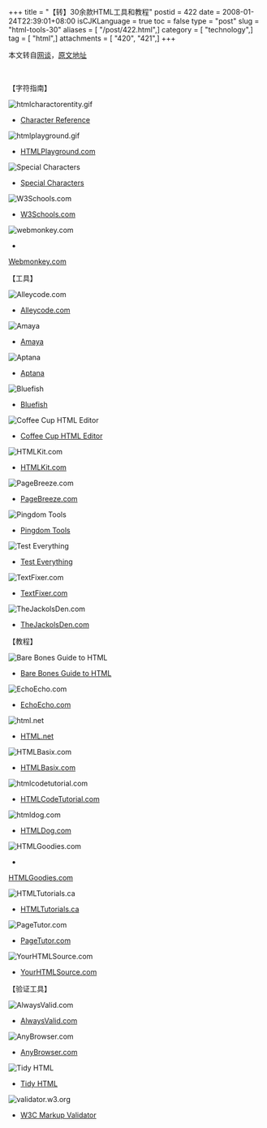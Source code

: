 +++
title = "【转】30余款HTML工具和教程"
postid = 422
date = 2008-01-24T22:39:01+08:00
isCJKLanguage = true
toc = false
type = "post"
slug = "html-tools-30"
aliases = [ "/post/422.html",]
category = [ "technology",]
tag = [ "html",]
attachments = [ "420", "421",]
+++


本文转自[网谈](http://www.wangtam.com)，[原文地址](http://www.wangtam.com/50226711/30_ae_html_c_120612.php)

 

【字符指南】

![htmlcharactorentity.gif](/uploads/2008/01/htmlcharactorentity.gif)

- [Character
Reference](http://www.digitalmediaminute.com/reference/entity/index.php)<!-- picture crawler replaced images: http://mashable.com/uploads/2007/10/character-reference.gif | http://mashable.com/uploads/2007/10/htmlplayground.gif | http://mashable.com/uploads/2007/10/special-characters.gif | http://mashable.com/uploads/2007/10/w3schools1.gif | http://mashable.com/uploads/2007/10/webmonkey.gif | http://mashable.com/uploads/2007/10/alleycode.gif | http://mashable.com/uploads/2007/10/amaya.gif | http://mashable.com/uploads/2007/10/aptana.gif | http://mashable.com/uploads/2007/10/bluefish.gif | http://mashable.com/uploads/2007/10/coffeecup.gif | http://mashable.com/uploads/2007/10/html-kit.gif | http://mashable.com/uploads/2007/10/pagebreeze.gif | http://mashable.com/uploads/2007/10/pingdomtools.gif | http://mashable.com/uploads/2007/10/testeverything.gif | http://mashable.com/uploads/2007/10/textfixer.gif | http://mashable.com/uploads/2007/10/jackolsden.gif | http://mashable.com/uploads/2007/10/barebones.gif | http://mashable.com/uploads/2007/10/echoecho.gif | http://mashable.com/uploads/2007/10/htmlnet.gif | http://mashable.com/uploads/2007/10/htmlbasix.gif | http://mashable.com/uploads/2007/10/htmlcodetutorial.gif | http://mashable.com/uploads/2007/10/htmldog.gif | http://mashable.com/uploads/2007/10/htmlgoodies.gif | http://mashable.com/uploads/2007/10/html-tutorials.gif | http://mashable.com/uploads/2007/10/pagetutor.gif | http://mashable.com/uploads/2007/10/yourhtmlsource.gif | http://mashable.com/uploads/2007/10/alwaysvalid.gif | http://mashable.com/uploads/2007/10/anybrowser.gif | http://mashable.com/uploads/2007/10/tidyhtml.gif | http://mashable.com/uploads/2007/10/w3cvalidator.gif |  -->

<a title="Continue" name="Continue"></a>![htmlplayground.gif](/uploads/2008/01/htmlplayground.gif)

- [HTMLPlayground.com](http://htmlplayground.com/#tag_table)

<!--more-->

![Special
Characters](http://www.wangtam.com/50226711/images/html_2e51d12ac06caedab7155b4a967a29e6.GIF)

- [Special Characters](http://graveyard.maniacalrage.net/etc/special/)

![W3Schools.com](http://www.wangtam.com/50226711/images/html_b9d024050e78573447d36ca0511d8d4e.GIF)

- [W3Schools.com](http://www.w3schools.com/tags/default.asp)

![webmonkey.com](http://www.wangtam.com/50226711/images/html_e0c7897629e87eb4cf7d6cb4a9198d1a.GIF)

-
[Webmonkey.com](http://www.webmonkey.com/webmonkey/reference/special_characters/)

【工具】

![Alleycode.com](http://www.wangtam.com/50226711/images/html_2b85506be6de0b77c4b09d7f0a77b6d3.GIF)

- [Alleycode.com](http://www.alleycode.com/)

![Amaya](http://www.wangtam.com/50226711/images/html_7941b98d354e719687987f2c93ecfa3f.GIF)

- [Amaya](http://www.w3.org/Amaya/)

![Aptana](http://www.wangtam.com/50226711/images/html_998bb1b3785192e20a103f4760638637.GIF)

- [Aptana](http://aptana.com/)

![Bluefish](http://www.wangtam.com/50226711/images/html_1099f7d1ca7817dd42dc92d0db88988b.GIF)

- [Bluefish](http://bluefish.openoffice.nl/)

![Coffee Cup HTML
Editor](http://www.wangtam.com/50226711/images/html_de9d773cf0856add5e43a6c8a39a8878.GIF)

- [Coffee Cup HTML Editor](http://www.coffeecup.com/free-editor/)

![HTMLKit.com](http://www.wangtam.com/50226711/images/html_b91a453728574e1774372d330c30d04c.GIF)

- [HTMLKit.com](http://www.htmlkit.com/)

![PageBreeze.com](http://www.wangtam.com/50226711/images/html_80f46d98f848d7d7370a83aa3f5b02c1.GIF)

- [PageBreeze.com](http://www.pagebreeze.com/)

![Pingdom
Tools](http://www.wangtam.com/50226711/images/html_ed499ceabb2fff39607f5774a64de2f5.GIF)

- [Pingdom Tools](http://tools.pingdom.com/fpt/)

![Test
Everything](http://www.wangtam.com/50226711/images/html_b5cdf27c83eaf643ec88867d26c3155d.GIF)

- [Test Everything](http://tester.jonasjohn.de/)

![TextFixer.com](http://www.wangtam.com/50226711/images/html_73a76a09c2fb8dbcc0378e5788086eb4.GIF)

- [TextFixer.com](http://www.textfixer.com/)

![TheJackolsDen.com](http://www.wangtam.com/50226711/images/html_046bd2b7c5804e27b92786e2295e1dcb.GIF)

- [TheJackolsDen.com](http://thejackol.com/htaccess-cheatsheet)

【教程】

![Bare Bones Guide to
HTML](http://www.wangtam.com/50226711/images/html_7badcd2f473d28de1a46e4c9fca93d6a.GIF)

- [Bare Bones Guide to HTML](http://werbach.com/barebones/)

![EchoEcho.com](http://www.wangtam.com/50226711/images/html_25549e0cf2e24ebe7661ecae86599be2.GIF)

- [EchoEcho.com](http://www.echoecho.com/html.htm)

![html.net](http://www.wangtam.com/50226711/images/html_a994d327e568016406582221e1b1da4f.GIF)

- [HTML.net](http://www.html.net/tutorials/html/)

![HTMLBasix.com](http://www.wangtam.com/50226711/images/html_0ac678985bccf7f310685b73e5fa3975.GIF)

- [HTMLBasix.com](http://www.htmlbasix.com/)

![htmlcodetutorial.com](http://www.wangtam.com/50226711/images/html_ea49ad9691d2438883736830ec7dd467.GIF)

- [HTMLCodeTutorial.com](http://www.htmlcodetutorial.com/)

![htmldog.com](http://www.wangtam.com/50226711/images/html_3689b1728b7f63939ad4eda835ea7a66.GIF)

- [HTMLDog.com](http://www.htmldog.com/guides/htmlbeginner/)

![HTMLGoodies.com](http://www.wangtam.com/50226711/images/html_7f0ce77bae266955605060bee60eabe5.GIF)

-
[HTMLGoodies.com](http://www.htmlgoodies.com/tutorials/getting_started/index.php)

![HTMLTutorials.ca](http://www.wangtam.com/50226711/images/html_720f873115dde9fc26310bf71f3745e1.GIF)

- [HTMLTutorials.ca](http://www.htmltutorials.ca/)

![PageTutor.com](http://www.wangtam.com/50226711/images/html_a5eb6d5e30dbe23396e4cf0adada4265.GIF)

- [PageTutor.com](http://www.pagetutor.com/)

![YourHTMLSource.com](http://www.wangtam.com/50226711/images/html_820b9cb3f0d0fb8be7bd59e2b82a172b.GIF)

- [YourHTMLSource.com](http://www.yourhtmlsource.com/)

【验证工具】

![AlwaysValid.com](http://www.wangtam.com/50226711/images/html_652e7f2865d1a815835c9b33f2764f29.GIF)

- [AlwaysValid.com](http://alwaysvalid.com/)

![AnyBrowser.com](http://www.wangtam.com/50226711/images/html_21d06b65fc638cc0321d85518fbc6ad4.GIF)

- [AnyBrowser.com](http://www.anybrowser.com/ScreenSizeTest.html)

![Tidy
HTML](http://www.wangtam.com/50226711/images/html_aac1d6f0b436b5e63512f5afb253e7eb.GIF)

- [Tidy HTML](http://infohound.net/tidy/)

![validator.w3.org](http://www.wangtam.com/50226711/images/html_55f486eb0b00bb0b953e167e1736c2b8.GIF)

- [W3C Markup Validator](http://validator.w3.org/)

